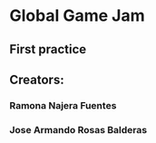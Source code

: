 # Global Game Jam

## First practice

## Creators:
### Ramona Najera Fuentes
### Jose Armando Rosas Balderas